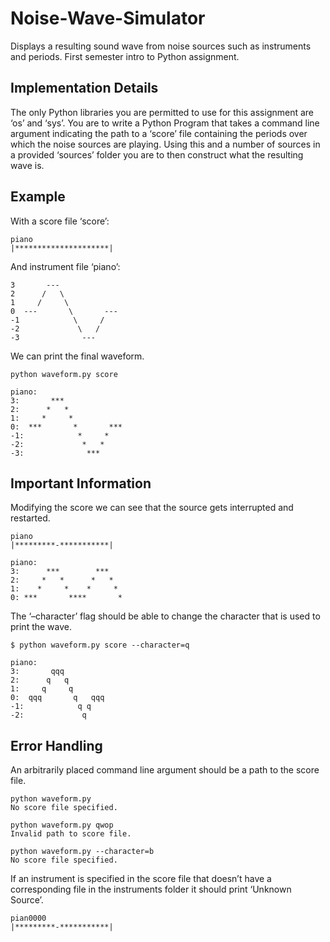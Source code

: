 # Noise-Wave-Simulator
Displays a resulting sound wave from noise sources such as instruments and periods. First semester intro to Python assignment.

## Implementation Details
The only Python libraries you are permitted to use for this assignment are ‘os’ and ‘sys’. You are to write a Python Program that takes a command line argument indicating the path to a ‘score’ file containing the periods over which the noise sources are playing. Using this and a number of sources in a provided ‘sources’ folder you are to then construct what the resulting wave is.

## Example
With a score file ‘score’:
<br />
```
piano
|*********************|
```
And instrument file ‘piano’:
```
3       --- 
2      /   \ 
1     /     \
0  ---       \       --- 
-1            \     / 
-2             \   /
-3              ---
```

We can print the final waveform.

```
python waveform.py score
```
```
piano:
3:       *** 
2:      *   * 
1:     *     *
0:  ***       *       *** 
-1:            *     * 
-2:             *   *
-3:              ***
```


## Important Information
Modifying the score we can see that the source gets interrupted and restarted.
```
piano
|*********-***********|
```
```
piano: 
3:      ***        ***
2:     *   *      *   *
1:    *     *    *     *
0: ***       ****       *
```

The ‘–character’ flag should be able to change the character that is used to print the wave.

```
$ python waveform.py score --character=q
```
```
piano:
3:       qqq
2:      q   q
1:     q     q
0:  qqq       q   qqq
-1:            q q
-2:             q
```

## Error Handling

An arbitrarily placed command line argument should be a path to the score file.

```
python waveform.py
No score file specified.
```
```
python waveform.py qwop
Invalid path to score file.
```
```
python waveform.py --character=b
No score file specified.
```

If an instrument is specified in the score file that doesn’t have a corresponding file in the instruments folder it should print ‘Unknown Source’.
```
pian0000
|*********-***********|
```

